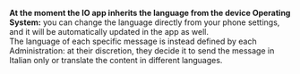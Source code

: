 **At the moment the IO app inherits the language from the device Operating System:** you can change the language directly from your phone settings, and it will be automatically updated in the app as well.    
The language of each specific message is instead defined by each Administration: at their discretion, they decide it to send the message in Italian only or translate the content in different languages.
